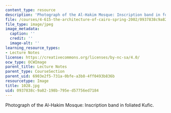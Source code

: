 ```yaml
---
content_type: resource
description: 'Photograph of the Al-Hakim Mosque: Inscription band in foliated Kufic.'
file: /courses/4-615-the-architecture-of-cairo-spring-2002/0937838c9a82198b795ed57756ed7184_1028.jpg
file_type: image/jpeg
image_metadata:
  caption: ''
  credit: ''
  image-alt: ''
learning_resource_types:
- Lecture Notes
license: https://creativecommons.org/licenses/by-nc-sa/4.0/
ocw_type: OCWImage
parent_title: Lecture Notes
parent_type: CourseSection
parent_uid: 6903e2f5-731a-0bfe-a3b8-4ff0493b836b
resourcetype: Image
title: 1028.jpg
uid: 0937838c-9a82-198b-795e-d57756ed7184
---
```

Photograph of the Al-Hakim Mosque: Inscription band in foliated Kufic.